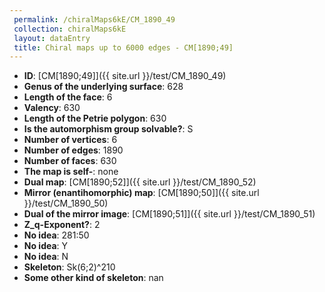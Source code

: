 ```yaml
--- 
 permalink: /chiralMaps6kE/CM_1890_49 
 collection: chiralMaps6kE
 layout: dataEntry
 title: Chiral maps up to 6000 edges - CM[1890;49]
---
```


- **ID**: [CM[1890;49]]({{ site.url }}/test/CM_1890_49)
- **Genus of the underlying surface**: 628
- **Length of the face**: 6
- **Valency**: 630
- **Length of the Petrie polygon**: 630
- **Is the automorphism group solvable?**: S
- **Number of vertices**: 6
- **Number of edges**: 1890
- **Number of faces**: 630
- **The map is self-**: none
- **Dual map**: [CM[1890;52]]({{ site.url }}/test/CM_1890_52)
- **Mirror (enantihomorphic) map**: [CM[1890;50]]({{ site.url }}/test/CM_1890_50)
- **Dual of the mirror image**: [CM[1890;51]]({{ site.url }}/test/CM_1890_51)
- **Z_q-Exponent?**: 2
- **No idea**:  281:50
- **No idea**: Y
- **No idea**: N
- **Skeleton**: Sk(6;2)^210
- **Some other kind of skeleton**: nan
